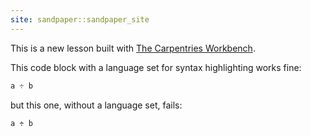 ```yaml
---
site: sandpaper::sandpaper_site
---
```


This is a new lesson built with [The Carpentries Workbench][workbench]. 


[workbench]: https://carpentries.github.io/sandpaper-docs

This code block with a language set for syntax highlighting works fine:

```julia
a ÷ b
```

but this one, without a language set, fails:

```
a ÷ b
```
